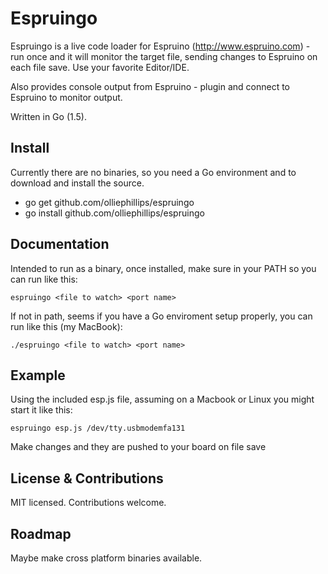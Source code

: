 # Espruingo
Espruingo is a live code loader for Espruino (http://www.espruino.com) - run once and it will monitor the target file, sending changes to Espruino on each file save. Use your favorite Editor/IDE.

Also provides console output from Espruino - plugin and connect to Espruino to monitor output.

Written in Go (1.5).

## Install
Currently there are no binaries, so you need a Go environment and to download and install the source.
 - go get github.com/olliephillips/espruingo
 - go install github.com/olliephillips/espruingo

## Documentation
Intended to run as a binary, once installed, make sure in your PATH so you can run like this:
```
espruingo <file to watch> <port name>
```

If not in path, seems if you have a Go enviroment setup properly, you can run like this (my MacBook):
```
./espruingo <file to watch> <port name>

```

## Example
Using the included esp.js file, assuming on a Macbook or Linux you might start it like this:
```
espruingo esp.js /dev/tty.usbmodemfa131

```
Make changes and they are pushed to your board on file save

## License & Contributions
MIT licensed. Contributions welcome.

## Roadmap
Maybe make cross platform binaries available.